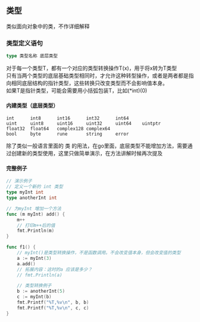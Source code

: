 ## 类型
类似面向对象中的类，不作详细解释
### 类型定义语句
``` go
type 类型名称 底层类型
```

对于每一个类型T，都有一个对应的类型转换操作T(x)，用于将x转为T类型  
只有当两个类型的底层基础类型相同时，才允许这种转型操作，或者是两者都是指向相同底层结构的指针类型，这些转换只改变类型而不会影响值本身。  
如果T是指针类型，可能会需要用小括弧包装T，比如(*int)(0)  

#### 内建类型（底层类型）
```
int      int8      int16      int32      int64
uint     uint8     uint16     uint32     uint64    uintptr
float32  float64   complex128 complex64
bool     byte      rune       string     error
```

除了类似一般语言里面的 类 的用法，在go里面，底层类型不能增加方法，需要通过创建新的类型使用，这里只做简单演示，在方法讲解时候再次提及

#### 完整例子
``` go
// 演示例子
// 定义一个新的 int 类型
type myInt int
type anotherInt int

// 为myInt 增加一个方法
func (m myInt) add() {
	m++
	// 打印m++后的值
	fmt.Println(m)
}

func f1() {
	// myInt()是类型转换操作，不是函数调用。不会改变值本身，但会改变值的类型
	a := myInt(3)
	a.add()
	// 拓展内容：这时的a 应该是多少？
	// fmt.Println(a)

	// 类型转换例子
	b := anotherInt(5)
	c := myInt(b)
	fmt.Printf("%T,%v\n", b, b)
	fmt.Printf("%T,%v\n", c, c)
}
```